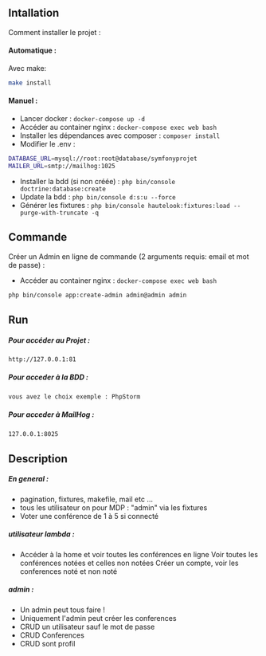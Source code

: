 ## Intallation

Comment installer le projet : 

#### Automatique :

Avec make:
```bash
make install
```
#### Manuel :
- Lancer docker : `docker-compose up -d`
- Accéder au container nginx : `docker-compose exec web bash`
- Installer les dépendances avec composer : `composer install`
- Modifier le .env :
```bash
DATABASE_URL=mysql://root:root@database/symfonyprojet
MAILER_URL=smtp://mailhog:1025
```
- Installer la bdd (si non créée) : `php bin/console doctrine:database:create`
- Update la bdd : `php bin/console d:s:u --force`
- Générer les fixtures : `php bin/console hautelook:fixtures:load --purge-with-truncate -q`


## Commande
Créer un Admin en ligne de commande (2 arguments requis: email et mot de passe) : 

- Accéder au container nginx : `docker-compose exec web bash`
```bash
php bin/console app:create-admin admin@admin admin
```

## Run 

##### Pour accéder au Projet : 

```bash
http://127.0.0.1:81
```
##### Pour acceder à la BDD :
```bash
vous avez le choix exemple : PhpStorm
```
##### Pour acceder à MailHog :
```bash
127.0.0.1:8025
```

## Description
##### En general :

- pagination, fixtures, makefile, mail etc ... 
- tous les utilisateur on pour MDP : "admin" via les fixtures
- Voter une conférence de 1 à 5 si connecté 

##### utilisateur lambda : 

- Accéder à la home et voir toutes les conférences en ligne
Voir toutes les conférences notées et celles non notées
Créer un compte, voir les conferences noté et non noté 
 
##### admin :

- Un admin peut tous faire ! 
- Uniquement l'admin peut créer les conferences 
- CRUD un utilisateur sauf le mot de passe
- CRUD Conferences
- CRUD sont profil
